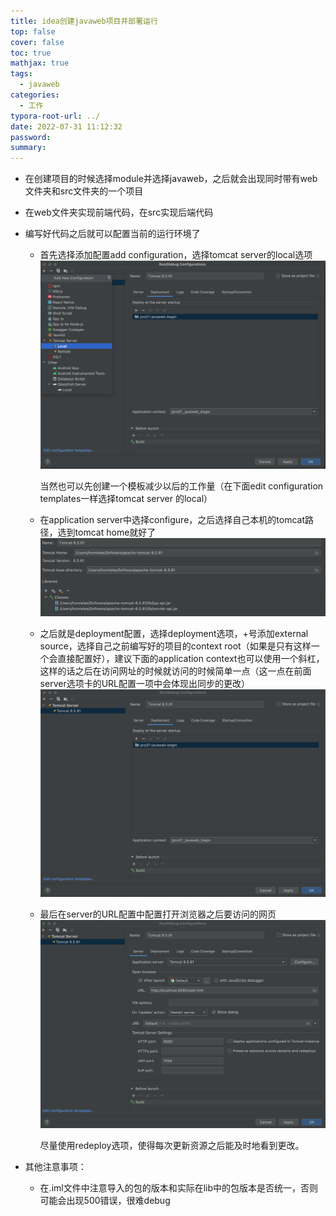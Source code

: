 ```yaml
---
title: idea创建javaweb项目并部署运行
top: false
cover: false
toc: true
mathjax: true
tags:
  - javaweb
categories:
  - 工作
typora-root-url: ../
date: 2022-07-31 11:12:32
password:
summary:
---
```


- 在创建项目的时候选择module并选择javaweb，之后就会出现同时带有web文件夹和src文件夹的一个项目

- 在web文件夹实现前端代码，在src实现后端代码

- 编写好代码之后就可以配置当前的运行环境了

  - 首先选择添加配置add configuration，选择tomcat server的local选项![选择合适的配置选项](idea创建javaweb项目并部署运行/image-20220731174816296.png)

    当然也可以先创建一个模板减少以后的工作量（在下面edit configuration templates一样选择tomcat server 的local）

  - 在application server中选择configure，之后选择自己本机的tomcat路径，选到tomcat home就好了![配置tomcat路径](idea创建javaweb项目并部署运行/image-20220731175227518.png)

  - 之后就是deployment配置，选择deployment选项，+号添加external source，选择自己之前编写好的项目的context root（如果是只有这样一个会直接配置好），建议下面的application context也可以使用一个斜杠，这样的话之后在访问网址的时候就访问的时候简单一点（这一点在前面server选项卡的URL配置一项中会体现出同步的更改）![配置要部署的项目](idea创建javaweb项目并部署运行/image-20220731175440146.png)

  - 最后在server的URL配置中配置打开浏览器之后要访问的网页![配置访问的网页](idea创建javaweb项目并部署运行/image-20220731181424676.png)

    尽量使用redeploy选项，使得每次更新资源之后能及时地看到更改。

- 其他注意事项：

  - 在.iml文件中注意导入的包的版本和实际在lib中的包版本是否统一，否则可能会出现500错误，很难debug
